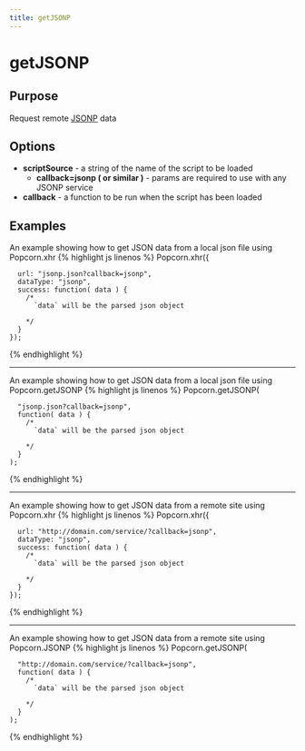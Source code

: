 ```yaml
---
title: getJSONP
---
```

# getJSONP #

## Purpose ##

Request remote [JSONP](http://en.wikipedia.org/wiki/JSONP) data

## Options ##

* **scriptSource** - a string of the name of the script to be loaded
  * **callback=jsonp ( or similar )** - params are required to use with any JSONP service
* **callback** - a function to be run when the script has been loaded

## Examples ##

An example showing how to get JSON data from a local json file using Popcorn.xhr
{% highlight js linenos %}
    Popcorn.xhr({

      url: "jsonp.json?callback=jsonp",
      dataType: "jsonp",
      success: function( data ) {
        /*
          `data` will be the parsed json object

        */
      }
    });
{% endhighlight %}

----------

An example showing how to get JSON data from a local json file using Popcorn.getJSONP
{% highlight js linenos %}
    Popcorn.getJSONP(

      "jsonp.json?callback=jsonp",
      function( data ) {
        /*
          `data` will be the parsed json object

        */
      }
    );
{% endhighlight %}

----------

An example showing how to get JSON data from a remote site using Popcorn.xhr
{% highlight js linenos %}
    Popcorn.xhr({

      url: "http://domain.com/service/?callback=jsonp",
      dataType: "jsonp",
      success: function( data ) {
        /*
          `data` will be the parsed json object

        */
      }
    });
{% endhighlight %}

----------

An example showing how to get JSON data from a remote site using Popcorn.JSONP
{% highlight js linenos %}
    Popcorn.getJSONP(

      "http://domain.com/service/?callback=jsonp",
      function( data ) {
        /*
          `data` will be the parsed json object

        */
      }
    );
{% endhighlight %}
